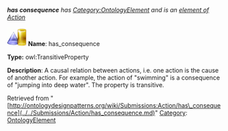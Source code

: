 ___has consequence__ has [Category:OntologyElement](../../Category/OntologyElement.md "Category:OntologyElement") and is an [element of](../../Property/ElementOf.md "Property:ElementOf") [Action](../../Submissions/Action.md "Submissions:Action")_


  




[![ObjectProperty](../../images/thumb/c/c3/ObjectProperty.gif/45px-ObjectProperty.gif)](../../Image/ObjectProperty.gif.md "ObjectProperty")
__Name__: has\_consequence 


__Type:__ owl:TransitiveProperty 


__Description__: A causal relation between actions, i.e. one action is the cause of another action. For example, the action of "swimming" is a consequence of "jumping into deep water". The property is transitive. 





Retrieved from "[http://ontologydesignpatterns.org/wiki/Submissions:Action/has\_consequence](../../Submissions/Action/has_consequence.md)"
 [Category](http://ontologydesignpatterns.org/wiki/Special:Categories "Special:Categories"): [OntologyElement](../../Category/OntologyElement.md "Category:OntologyElement")